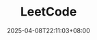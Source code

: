 ---
title: "LeetCode"
summary: "LeetCode相關文章"
description: ""
date: 2025-04-08T22:11:03+08:00
externalUrl: "/zh-tw/leetcode/"

cascade:
  showEdit: true
  showSummary: true
  hideFeatureImage: false
draft: false
---